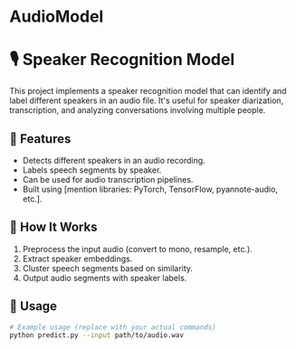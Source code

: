 # AudioModel
# 🎙 Speaker Recognition Model

This project implements a speaker recognition model that can identify and label different speakers in an audio file. It's useful for speaker diarization, transcription, and analyzing conversations involving multiple people.

## 📌 Features

- Detects different speakers in an audio recording.
- Labels speech segments by speaker.
- Can be used for audio transcription pipelines.
- Built using [mention libraries: PyTorch, TensorFlow, pyannote-audio, etc.].

## 🧠 How It Works

1. Preprocess the input audio (convert to mono, resample, etc.).
2. Extract speaker embeddings.
3. Cluster speech segments based on similarity.
4. Output audio segments with speaker labels.

## 🚀 Usage

```bash
# Example usage (replace with your actual commands)
python predict.py --input path/to/audio.wav
